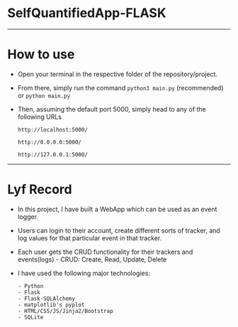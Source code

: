 # SelfQuantifiedApp-FLASK


--------------

# How to use
  - Open your terminal in the respective folder of the repository/project.
  - From there, simply run the command ```python3 main.py``` (recommended) or ```python main.py```
  - Then, assuming the default port 5000, simply head to any of the following URLs 
        
        http://localhost:5000/
         
        http://0.0.0.0:5000/
        
        http://127.0.0.1:5000/

------------------
# Lyf Record
- In this project, I have built a WebApp which can be used as an event logger. 
- Users can login to their account, create different sorts of tracker, and log values for that particular event in that tracker.
- Each user gets the CRUD functionality for their trackers and events(logs)
      - CRUD: Create, Read, Update, Delete
- I have used the following major technologies:
      
      - Python
      - Flask
      - Flask-SQLAlchemy
      - matplotlib's pyplot
      - HTML/CSS/JS/Jinja2/Bootstrap
      - SQLite
